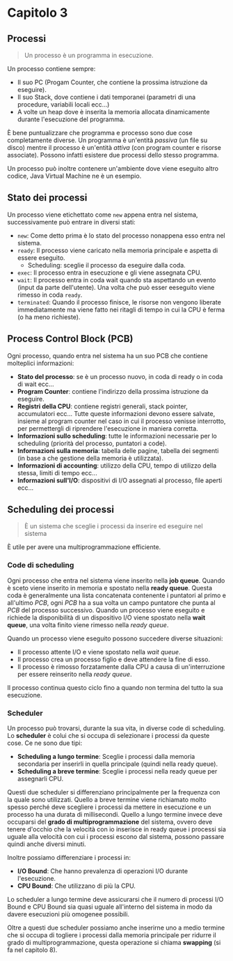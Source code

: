 # Capitolo 3

## Processi

> Un processo è un programma in esecuzione.

Un processo contiene sempre: 
* Il suo PC (Progam Counter, che contiene la prossima istruzione da eseguire).
* Il suo Stack, dove contiene i dati temporanei (parametri di una procedure, variabili locali ecc...)
* A volte un heap dove è inserita la memoria allocata dinamicamente durante l'esecuzione del programma.

È bene puntualizzare che programma e processo sono due cose completamente diverse. Un programma è un'entità *passiva* (un file su disco) mentre il processo è un'entità *attiva* (con program counter e risorse associate). Possono infatti esistere due processi dello stesso programma.

Un processo può inoltre contenere un'ambiente dove viene eseguito altro codice, Java Virtual Machine ne è un esempio.

## Stato dei processi

Un processo viene etichettato come `new` appena entra nel sistema, successivamente può entrare in diversi stati:

* `new`: Come detto prima è lo stato del processo nonappena esso entra nel sistema.
* `ready`: Il processo viene caricato nella memoria principale e aspetta di essere eseguito.
  * Scheduling: sceglie il processo da eseguire dalla coda.
* `exec`: Il processo entra in esecuzione e gli viene assegnata CPU.
* `wait`: Il processo entra in coda wait quando sta aspettando un evento (input da parte dell'utente). Una volta che può esser eeseguito viene rimesso in coda `ready`.
* `terminated`: Quando il processo finisce, le risorse non vengono liberate immediatamente ma viene fatto nei ritagli di tempo in cui la CPU è ferma (o ha meno richieste).

## Process Control Block (PCB)

Ogni processo, quando entra nel sistema ha un suo PCB che contiene molteplici informazioni:

* **Stato del processo**: se è un processo nuovo, in coda di ready o in coda di wait ecc...
* **Program Counter**: contiene l'indirizzo della prossima istruzione da eseguire.
* **Registri della CPU**: contiene registri generali, stack pointer, accumulatori ecc... Tutte queste informazioni devono essere salvate, insieme al program counter nel caso in cui il processo venisse interrotto, per permettergli di riprendere l'esecuzione in maniera corretta.
* **Informazioni sullo scheduling**: tutte le informazioni necessarie per lo scheduling (priorità del processo, puntatori a code).
* **Informazioni sulla memoria**: tabella delle pagine, tabella dei segmenti (in base a che gestione della memoria è utilizzata).
* **Informazioni di accounting**: utilizzo della CPU, tempo di utilizzo della stessa, limiti di tempo ecc...
* **Informazioni sull'I/O**: dispositivi di I/O assegnati al processo, file aperti ecc...

## Scheduling dei processi

> È un sistema che sceglie i processi da inserire ed eseguire nel sistema

È utile per avere una multiprogrammazione efficiente.

### Code di scheduling

Ogni processo che entra nel sistema viene inserito nella **job queue**. Quando è sceto viene inserito in memoria e spostato nella **ready queue**. Questa coda è generalmente una lista concatenata contenente i puntatori al primo e all'ultimo *PCB*, ogni *PCB* ha a sua volta un campo puntatore che punta al *PCB* del processo successivo. Quando un processo viene eseguito e richiede la disponibilità di un dispositivo I/O viene spostato nella **wait queue**, una volta finito viene rimesso nella *ready queue*.

Quando un processo viene eseguito possono succedere diverse situazioni:

* Il processo attente I/O e viene spostato nella *wait queue*.
* Il processo crea un processo figlio e deve attendere la fine di esso.
* Il processo è rimosso forzatamente dalla CPU a causa di un'interruzione per essere reinserito nella *ready queue*.

Il processo continua questo ciclo fino a quando non termina del tutto la sua esecuzione.

### Scheduler

Un processo può trovarsi, durante la sua vita, in diverse code di scheduling. Lo **scheduler** è colui che si occupa di selezionare i processi da queste cose. Ce ne sono due tipi:

* **Scheduling a lungo termine**: Sceglie i processi dalla memoria secondaria per inserirli in quella principale (quindi nella ready queue).
* **Scheduling a breve termine**: Sceglie i processi nella ready queue per assegnarli CPU.

Questi due scheduler si differenziano principalmente per la frequenza con la quale sono utilizzati. Quello a breve termine viene richiamato molto spesso perché deve scegliere i processi da mettere in esecuzione e un processo ha una durata di millisecondi. Quello a lungo termine invece deve occuparsi del **grado di multiprogrammazione** del sistema, ovvero deve tenere d'occhio che la velocità con io inserisce in ready queue i processi sia uguale alla velocità con cui i processi escono dal sistema, possono passare quindi anche diversi minuti. 

Inoltre possiamo differenziare i processi in:

* **I/O Bound**: Che hanno prevalenza di operazioni I/O durante l'esecuzione.
* **CPU Bound**: Che utilizzano di più la CPU.

Lo scheduler a lungo termine deve assicurarsi che il numero di processi I/O Bound e CPU Bound sia quasi uguale all'interno del sistema in modo da davere esecuzioni più omogenee possibili.

Oltre a questi due scheduler possiamo anche inserirne uno a medio termine che si occupa di togliere i processi dalla memoria principale per ridurre il grado di multiprogrammazione, questa operazione si chiama **swapping** (si fa nel capitolo 8).
